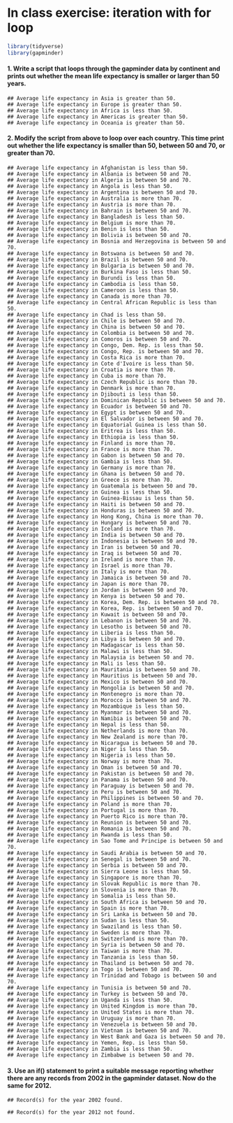 In class exercise: iteration with for loop
================

``` r
library(tidyverse)
library(gapminder)
```

#### 1. Write a script that loops through the gapminder data by continent and prints out whether the mean life expectancy is smaller or larger than 50 years.

    ## Average life expectancy in Asia is greater than 50. 
    ## Average life expectancy in Europe is greater than 50. 
    ## Average life expectancy in Africa is less than 50. 
    ## Average life expectancy in Americas is greater than 50. 
    ## Average life expectancy in Oceania is greater than 50.

#### 2. Modify the script from above to loop over each country. This time print out whether the life expectancy is smaller than 50, between 50 and 70, or greater than 70.

    ## Average life expectancy in Afghanistan is less than 50. 
    ## Average life expectancy in Albania is between 50 and 70. 
    ## Average life expectancy in Algeria is between 50 and 70. 
    ## Average life expectancy in Angola is less than 50. 
    ## Average life expectancy in Argentina is between 50 and 70. 
    ## Average life expectancy in Australia is more than 70. 
    ## Average life expectancy in Austria is more than 70. 
    ## Average life expectancy in Bahrain is between 50 and 70. 
    ## Average life expectancy in Bangladesh is less than 50. 
    ## Average life expectancy in Belgium is more than 70. 
    ## Average life expectancy in Benin is less than 50. 
    ## Average life expectancy in Bolivia is between 50 and 70. 
    ## Average life expectancy in Bosnia and Herzegovina is between 50 and 70. 
    ## Average life expectancy in Botswana is between 50 and 70. 
    ## Average life expectancy in Brazil is between 50 and 70. 
    ## Average life expectancy in Bulgaria is between 50 and 70. 
    ## Average life expectancy in Burkina Faso is less than 50. 
    ## Average life expectancy in Burundi is less than 50. 
    ## Average life expectancy in Cambodia is less than 50. 
    ## Average life expectancy in Cameroon is less than 50. 
    ## Average life expectancy in Canada is more than 70. 
    ## Average life expectancy in Central African Republic is less than 50. 
    ## Average life expectancy in Chad is less than 50. 
    ## Average life expectancy in Chile is between 50 and 70. 
    ## Average life expectancy in China is between 50 and 70. 
    ## Average life expectancy in Colombia is between 50 and 70. 
    ## Average life expectancy in Comoros is between 50 and 70. 
    ## Average life expectancy in Congo, Dem. Rep. is less than 50. 
    ## Average life expectancy in Congo, Rep. is between 50 and 70. 
    ## Average life expectancy in Costa Rica is more than 70. 
    ## Average life expectancy in Cote d'Ivoire is less than 50. 
    ## Average life expectancy in Croatia is more than 70. 
    ## Average life expectancy in Cuba is more than 70. 
    ## Average life expectancy in Czech Republic is more than 70. 
    ## Average life expectancy in Denmark is more than 70. 
    ## Average life expectancy in Djibouti is less than 50. 
    ## Average life expectancy in Dominican Republic is between 50 and 70. 
    ## Average life expectancy in Ecuador is between 50 and 70. 
    ## Average life expectancy in Egypt is between 50 and 70. 
    ## Average life expectancy in El Salvador is between 50 and 70. 
    ## Average life expectancy in Equatorial Guinea is less than 50. 
    ## Average life expectancy in Eritrea is less than 50. 
    ## Average life expectancy in Ethiopia is less than 50. 
    ## Average life expectancy in Finland is more than 70. 
    ## Average life expectancy in France is more than 70. 
    ## Average life expectancy in Gabon is between 50 and 70. 
    ## Average life expectancy in Gambia is less than 50. 
    ## Average life expectancy in Germany is more than 70. 
    ## Average life expectancy in Ghana is between 50 and 70. 
    ## Average life expectancy in Greece is more than 70. 
    ## Average life expectancy in Guatemala is between 50 and 70. 
    ## Average life expectancy in Guinea is less than 50. 
    ## Average life expectancy in Guinea-Bissau is less than 50. 
    ## Average life expectancy in Haiti is between 50 and 70. 
    ## Average life expectancy in Honduras is between 50 and 70. 
    ## Average life expectancy in Hong Kong, China is more than 70. 
    ## Average life expectancy in Hungary is between 50 and 70. 
    ## Average life expectancy in Iceland is more than 70. 
    ## Average life expectancy in India is between 50 and 70. 
    ## Average life expectancy in Indonesia is between 50 and 70. 
    ## Average life expectancy in Iran is between 50 and 70. 
    ## Average life expectancy in Iraq is between 50 and 70. 
    ## Average life expectancy in Ireland is more than 70. 
    ## Average life expectancy in Israel is more than 70. 
    ## Average life expectancy in Italy is more than 70. 
    ## Average life expectancy in Jamaica is between 50 and 70. 
    ## Average life expectancy in Japan is more than 70. 
    ## Average life expectancy in Jordan is between 50 and 70. 
    ## Average life expectancy in Kenya is between 50 and 70. 
    ## Average life expectancy in Korea, Dem. Rep. is between 50 and 70. 
    ## Average life expectancy in Korea, Rep. is between 50 and 70. 
    ## Average life expectancy in Kuwait is between 50 and 70. 
    ## Average life expectancy in Lebanon is between 50 and 70. 
    ## Average life expectancy in Lesotho is between 50 and 70. 
    ## Average life expectancy in Liberia is less than 50. 
    ## Average life expectancy in Libya is between 50 and 70. 
    ## Average life expectancy in Madagascar is less than 50. 
    ## Average life expectancy in Malawi is less than 50. 
    ## Average life expectancy in Malaysia is between 50 and 70. 
    ## Average life expectancy in Mali is less than 50. 
    ## Average life expectancy in Mauritania is between 50 and 70. 
    ## Average life expectancy in Mauritius is between 50 and 70. 
    ## Average life expectancy in Mexico is between 50 and 70. 
    ## Average life expectancy in Mongolia is between 50 and 70. 
    ## Average life expectancy in Montenegro is more than 70. 
    ## Average life expectancy in Morocco is between 50 and 70. 
    ## Average life expectancy in Mozambique is less than 50. 
    ## Average life expectancy in Myanmar is between 50 and 70. 
    ## Average life expectancy in Namibia is between 50 and 70. 
    ## Average life expectancy in Nepal is less than 50. 
    ## Average life expectancy in Netherlands is more than 70. 
    ## Average life expectancy in New Zealand is more than 70. 
    ## Average life expectancy in Nicaragua is between 50 and 70. 
    ## Average life expectancy in Niger is less than 50. 
    ## Average life expectancy in Nigeria is less than 50. 
    ## Average life expectancy in Norway is more than 70. 
    ## Average life expectancy in Oman is between 50 and 70. 
    ## Average life expectancy in Pakistan is between 50 and 70. 
    ## Average life expectancy in Panama is between 50 and 70. 
    ## Average life expectancy in Paraguay is between 50 and 70. 
    ## Average life expectancy in Peru is between 50 and 70. 
    ## Average life expectancy in Philippines is between 50 and 70. 
    ## Average life expectancy in Poland is more than 70. 
    ## Average life expectancy in Portugal is more than 70. 
    ## Average life expectancy in Puerto Rico is more than 70. 
    ## Average life expectancy in Reunion is between 50 and 70. 
    ## Average life expectancy in Romania is between 50 and 70. 
    ## Average life expectancy in Rwanda is less than 50. 
    ## Average life expectancy in Sao Tome and Principe is between 50 and 70. 
    ## Average life expectancy in Saudi Arabia is between 50 and 70. 
    ## Average life expectancy in Senegal is between 50 and 70. 
    ## Average life expectancy in Serbia is between 50 and 70. 
    ## Average life expectancy in Sierra Leone is less than 50. 
    ## Average life expectancy in Singapore is more than 70. 
    ## Average life expectancy in Slovak Republic is more than 70. 
    ## Average life expectancy in Slovenia is more than 70. 
    ## Average life expectancy in Somalia is less than 50. 
    ## Average life expectancy in South Africa is between 50 and 70. 
    ## Average life expectancy in Spain is more than 70. 
    ## Average life expectancy in Sri Lanka is between 50 and 70. 
    ## Average life expectancy in Sudan is less than 50. 
    ## Average life expectancy in Swaziland is less than 50. 
    ## Average life expectancy in Sweden is more than 70. 
    ## Average life expectancy in Switzerland is more than 70. 
    ## Average life expectancy in Syria is between 50 and 70. 
    ## Average life expectancy in Taiwan is more than 70. 
    ## Average life expectancy in Tanzania is less than 50. 
    ## Average life expectancy in Thailand is between 50 and 70. 
    ## Average life expectancy in Togo is between 50 and 70. 
    ## Average life expectancy in Trinidad and Tobago is between 50 and 70. 
    ## Average life expectancy in Tunisia is between 50 and 70. 
    ## Average life expectancy in Turkey is between 50 and 70. 
    ## Average life expectancy in Uganda is less than 50. 
    ## Average life expectancy in United Kingdom is more than 70. 
    ## Average life expectancy in United States is more than 70. 
    ## Average life expectancy in Uruguay is more than 70. 
    ## Average life expectancy in Venezuela is between 50 and 70. 
    ## Average life expectancy in Vietnam is between 50 and 70. 
    ## Average life expectancy in West Bank and Gaza is between 50 and 70. 
    ## Average life expectancy in Yemen, Rep. is less than 50. 
    ## Average life expectancy in Zambia is less than 50. 
    ## Average life expectancy in Zimbabwe is between 50 and 70.

#### 3. Use an if() statement to print a suitable message reporting whether there are any records from 2002 in the gapminder dataset. Now do the same for 2012.

    ## Record(s) for the year 2002 found.

    ## Record(s) for the year 2012 not found.
